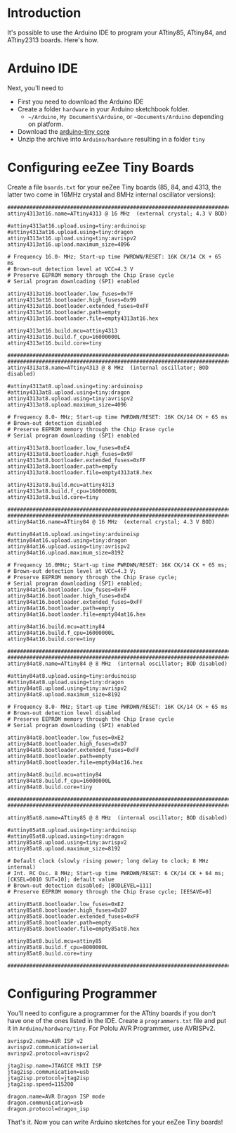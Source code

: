 # Introduction #

It's possible to use the Arduino IDE to program your ATtiny85, ATtiny84, and ATtiny2313 boards. Here's how.

# Arduino IDE #

Next, you'll need to

  * First you need to download the Arduino IDE
  * Create a folder `hardware` in your Arduino sketchbook folder.
    * `~/Arduino`, `My Documents\Arduino`, or `~Documents/Arduino` depending on platform.
  * Download the [arduino-tiny core](https://code.google.com/p/arduino-tiny/)
  * Unzip the archive into `Arduino/hardware` resulting in a folder `tiny`

# Configuring eeZee Tiny Boards #

Create a file `boards.txt` for your eeZee Tiny boards (85, 84, and 4313, the latter two come in 16MHz crystal and 8MHz internal oscillator versions):

```
###########################################################################
attiny4313at16.name=ATtiny4313 @ 16 MHz  (external crystal; 4.3 V BOD)

#attiny4313at16.upload.using=tiny:arduinoisp
#attiny4313at16.upload.using=tiny:dragon
attiny4313at16.upload.using=tiny:avrispv2
attiny4313at16.upload.maximum_size=4096

# Frequency 16.0- MHz; Start-up time PWRDWN/RESET: 16K CK/14 CK + 65 ms
# Brown-out detection level at VCC=4.3 V
# Preserve EEPROM memory through the Chip Erase cycle
# Serial program downloading (SPI) enabled

attiny4313at16.bootloader.low_fuses=0x7F
attiny4313at16.bootloader.high_fuses=0x99
attiny4313at16.bootloader.extended_fuses=0xFF
attiny4313at16.bootloader.path=empty
attiny4313at16.bootloader.file=empty4313at16.hex

attiny4313at16.build.mcu=attiny4313
attiny4313at16.build.f_cpu=16000000L
attiny4313at16.build.core=tiny

###########################################################################
###########################################################################
attiny4313at8.name=ATtiny4313 @ 8 MHz  (internal oscillator; BOD disabled)

#attiny4313at8.upload.using=tiny:arduinoisp
#attiny4313at8.upload.using=tiny:dragon
attiny4313at8.upload.using=tiny:avrispv2
attiny4313at8.upload.maximum_size=4096

# Frequency 8.0- MHz; Start-up time PWRDWN/RESET: 16K CK/14 CK + 65 ms
# Brown-out detection disabled
# Preserve EEPROM memory through the Chip Erase cycle
# Serial program downloading (SPI) enabled

attiny4313at8.bootloader.low_fuses=0xE4
attiny4313at8.bootloader.high_fuses=0x9F
attiny4313at8.bootloader.extended_fuses=0xFF
attiny4313at8.bootloader.path=empty
attiny4313at8.bootloader.file=empty4313at8.hex

attiny4313at8.build.mcu=attiny4313
attiny4313at8.build.f_cpu=16000000L
attiny4313at8.build.core=tiny

###########################################################################
###########################################################################
attiny84at16.name=ATtiny84 @ 16 MHz  (external crystal; 4.3 V BOD)

#attiny84at16.upload.using=tiny:arduinoisp
#attiny84at16.upload.using=tiny:dragon
attiny84at16.upload.using=tiny:avrispv2
attiny84at16.upload.maximum_size=8192

# Frequency 16.0MHz; Start-up time PWRDWN/RESET: 16K CK/14 CK + 65 ms;
# Brown-out detection level at VCC=4.3 V;
# Preserve EEPROM memory through the Chip Erase cycle;
# Serial program downloading (SPI) enabled;
attiny84at16.bootloader.low_fuses=0xFF
attiny84at16.bootloader.high_fuses=0xD4
attiny84at16.bootloader.extended_fuses=0xFF
attiny84at16.bootloader.path=empty
attiny84at16.bootloader.file=empty84at16.hex

attiny84at16.build.mcu=attiny84
attiny84at16.build.f_cpu=16000000L
attiny84at16.build.core=tiny

###########################################################################
###########################################################################
attiny84at8.name=ATtiny84 @ 8 MHz  (internal oscillator; BOD disabled)

#attiny84at8.upload.using=tiny:arduinoisp
#attiny84at8.upload.using=tiny:dragon
attiny84at8.upload.using=tiny:avrispv2
attiny84at8.upload.maximum_size=8192

# Frequency 8.0- MHz; Start-up time PWRDWN/RESET: 16K CK/14 CK + 65 ms
# Brown-out detection level disabled
# Preserve EEPROM memory through the Chip Erase cycle
# Serial program downloading (SPI) enabled

attiny84at8.bootloader.low_fuses=0xE2
attiny84at8.bootloader.high_fuses=0xD7
attiny84at8.bootloader.extended_fuses=0xFF
attiny84at8.bootloader.path=empty
attiny84at8.bootloader.file=empty84at16.hex

attiny84at8.build.mcu=attiny84
attiny84at8.build.f_cpu=16000000L
attiny84at8.build.core=tiny

###########################################################################
###########################################################################

attiny85at8.name=ATtiny85 @ 8 MHz  (internal oscillator; BOD disabled)

#attiny85at8.upload.using=tiny:arduinoisp
#attiny85at8.upload.using=tiny:dragon
attiny85at8.upload.using=tiny:avrispv2
attiny85at8.upload.maximum_size=8192

# Default clock (slowly rising power; long delay to clock; 8 MHz internal)
# Int. RC Osc. 8 MHz; Start-up time PWRDWN/RESET: 6 CK/14 CK + 64 ms; [CKSEL=0010 SUT=10]; default value
# Brown-out detection disabled; [BODLEVEL=111]
# Preserve EEPROM memory through the Chip Erase cycle; [EESAVE=0]

attiny85at8.bootloader.low_fuses=0xE2
attiny85at8.bootloader.high_fuses=0xD7
attiny85at8.bootloader.extended_fuses=0xFF
attiny85at8.bootloader.path=empty
attiny85at8.bootloader.file=empty85at8.hex

attiny85at8.build.mcu=attiny85
attiny85at8.build.f_cpu=8000000L
attiny85at8.build.core=tiny

###########################################################################

```

# Configuring Programmer #

You'll need to configure a programmer for the ATtiny boards if you don't have one of the ones listed in the IDE. Create a `programmers.txt` file and put it in `Arduino/hardware/tiny`. For Pololu AVR Programmer, use AVRISPv2.

```
avrispv2.name=AVR ISP v2
avrispv2.communication=serial
avrispv2.protocol=avrispv2

jtag2isp.name=JTAGICE MkII ISP
jtag2isp.communication=usb
jtag2isp.protocol=jtag2isp
jtag2isp.speed=115200

dragon.name=AVR Dragon ISP mode
dragon.communication=usb
dragon.protocol=dragon_isp

```

That's it. Now you can write Arduino sketches for your eeZee Tiny boards!